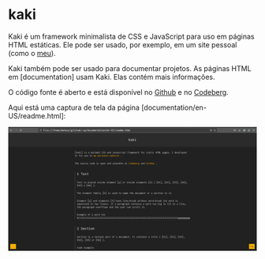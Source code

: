 # kaki

Kaki é um framework minimalista de CSS e JavaScript para uso em páginas HTML estáticas. Ele pode ser usado, por exemplo, em um site pessoal (como o [meu](https://kalamado.codeberg.page/)).

Kaki também pode ser usado para documentar projetos. As páginas HTML em [documentation] usam Kaki. Elas contém mais informações.

O código fonte é aberto e está disponível no [Github](https://codeberg.org/kalamado/kaki) e no [Codeberg](https://codeberg.org/kalamado/kaki).

Aqui está uma captura de tela da página [documentation/en-US/readme.html]:

![](screenshot.png)